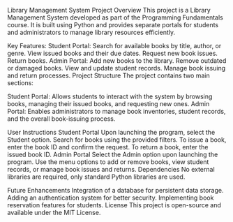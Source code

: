 Library Management System
Project Overview
This project is a Library Management System developed as part of the Programming Fundamentals course. It is built using Python and provides separate portals for students and administrators to manage library resources efficiently.

Key Features:
Student Portal:
Search for available books by title, author, or genre.
View issued books and their due dates.
Request new book issues.
Return books.
Admin Portal:
Add new books to the library.
Remove outdated or damaged books.
View and update student records.
Manage book issuing and return processes.
Project Structure
The project contains two main sections:

Student Portal: Allows students to interact with the system by browsing books, managing their issued books, and requesting new ones.
Admin Portal: Enables administrators to manage book inventories, student records, and the overall book-issuing process.

User Instructions
Student Portal
Upon launching the program, select the Student option.
Search for books using the provided filters.
To issue a book, enter the book ID and confirm the request.
To return a book, enter the issued book ID.
Admin Portal
Select the Admin option upon launching the program.
Use the menu options to add or remove books, view student records, or manage book issues and returns.
Dependencies
No external libraries are required, only standard Python libraries are used.

Future Enhancements
Integration of a database for persistent data storage.
Adding an authentication system for better security.
Implementing book reservation features for students.
License
This project is open-source and available under the MIT License.
